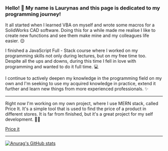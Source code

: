 ### Hello! 👋 My name is Laurynas and this page is dedicated to my programming journey!

It all started when I learned VBA on myself and wrote some macros for a SolidWorks CAD software. Doing this for a while made me realise I like to create new functions and see them make mine and my colleagues life easier. 😌

I finished a JavaScript Full - Stack course where I worked on my programming skills not only during lectures, but on my free time too. Despite all the ups and downs, during this time I fell in love with programming and wanted to do it full time. 💻

I continue to actively deepen my knowledge in the programming field on my own and I'm seeking to use my acquired knowledge in practice, extend it further and learn new things from more experienced professionals. ✨

---

Right now I'm working on my own project, where I use MERN stack, called Price It. It's a simple tool that is used to find the price of a product in different stores. It is far from finished, but it's a great project for my self development. 👨‍💻

[Price it](https://price-it.vercel.app/search_tool)

---

[![Anurag's GitHub stats](https://github-readme-stats.vercel.app/api?username=LaurynasGHub)](https://github.com/LaurynasGHub/github-readme-stats)

<!--
**LaurynasGHub/LaurynasGHub** is a ✨ _special_ ✨ repository because its `README.md` (this file) appears on your GitHub profile.

Here are some ideas to get you started:

- 🔭 I’m currently working on ...
- 🌱 I’m currently learning ...
- 👯 I’m looking to collaborate on ...
- 🤔 I’m looking for help with ...
- 💬 Ask me about ...
- 📫 How to reach me: ...
- 😄 Pronouns: ...
- ⚡ Fun fact: ...
-->
